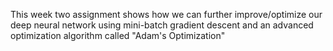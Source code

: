 This week two assignment shows how we can further improve/optimize our deep neural network using mini-batch gradient descent and an advanced optimization algorithm called "Adam's Optimization"
